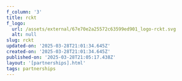 ```yaml
---
f_column: '3'
title: rckt
f_logo:
  url: /assets/external/67e70e2a25572c63599ed901_logo-rckt.svg
  alt: null
slug: rckt
updated-on: '2025-03-28T21:01:34.645Z'
created-on: '2025-03-28T21:01:34.645Z'
published-on: '2025-03-28T21:05:17.438Z'
layout: '[partnerships].html'
tags: partnerships
---
```



